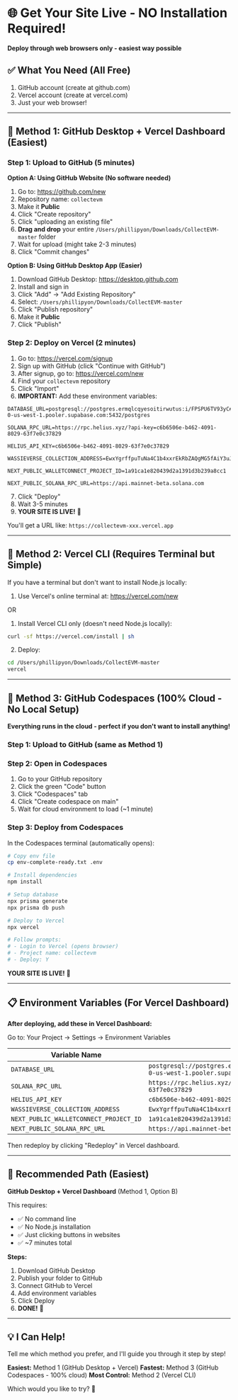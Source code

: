 # 🌐 Get Your Site Live - NO Installation Required!
**Deploy through web browsers only - easiest way possible**

## ✅ What You Need (All Free)

1. GitHub account (create at github.com)
2. Vercel account (create at vercel.com)
3. Just your web browser!

---

## 🚀 Method 1: GitHub Desktop + Vercel Dashboard (Easiest)

### Step 1: Upload to GitHub (5 minutes)

**Option A: Using GitHub Website (No software needed)**

1. Go to: https://github.com/new
2. Repository name: `collectevm`
3. Make it **Public**
4. Click "Create repository"
5. Click "uploading an existing file"
6. **Drag and drop** your entire `/Users/phillipyon/Downloads/CollectEVM-master` folder
7. Wait for upload (might take 2-3 minutes)
8. Click "Commit changes"

**Option B: Using GitHub Desktop App (Easier)**

1. Download GitHub Desktop: https://desktop.github.com
2. Install and sign in
3. Click "Add" → "Add Existing Repository"
4. Select: `/Users/phillipyon/Downloads/CollectEVM-master`
5. Click "Publish repository"
6. Make it **Public**
7. Click "Publish"

### Step 2: Deploy on Vercel (2 minutes)

1. Go to: https://vercel.com/signup
2. Sign up with GitHub (click "Continue with GitHub")
3. After signup, go to: https://vercel.com/new
4. Find your `collectevm` repository
5. Click "Import"
6. **IMPORTANT:** Add these environment variables:

```
DATABASE_URL=postgresql://postgres.ermqlcqyesoitirwutus:i/FPSPU6TV93yC#@aws-0-us-west-1.pooler.supabase.com:5432/postgres

SOLANA_RPC_URL=https://rpc.helius.xyz/?api-key=c6b6506e-b462-4091-8029-63f7e0c37829

HELIUS_API_KEY=c6b6506e-b462-4091-8029-63f7e0c37829

WASSIEVERSE_COLLECTION_ADDRESS=EwxYgrffpuTuNa4C1b4xxrEkRbZAQgMG5fAiY3uJVZoH

NEXT_PUBLIC_WALLETCONNECT_PROJECT_ID=1a91ca1e820439d2a1391d3b239a8cc1

NEXT_PUBLIC_SOLANA_RPC_URL=https://api.mainnet-beta.solana.com
```

7. Click "Deploy"
8. Wait 3-5 minutes
9. **YOUR SITE IS LIVE!** 🎉

You'll get a URL like: `https://collectevm-xxx.vercel.app`

---

## 🚀 Method 2: Vercel CLI (Requires Terminal but Simple)

If you have a terminal but don't want to install Node.js locally:

1. Use Vercel's online terminal at: https://vercel.com/new

OR

1. Install Vercel CLI only (doesn't need Node.js locally):
```bash
curl -sf https://vercel.com/install | sh
```

2. Deploy:
```bash
cd /Users/phillipyon/Downloads/CollectEVM-master
vercel
```

---

## 🚀 Method 3: GitHub Codespaces (100% Cloud - No Local Setup)

**Everything runs in the cloud - perfect if you don't want to install anything!**

### Step 1: Upload to GitHub (same as Method 1)

### Step 2: Open in Codespaces

1. Go to your GitHub repository
2. Click the green "Code" button
3. Click "Codespaces" tab
4. Click "Create codespace on main"
5. Wait for cloud environment to load (~1 minute)

### Step 3: Deploy from Codespaces

In the Codespaces terminal (automatically opens):

```bash
# Copy env file
cp env-complete-ready.txt .env

# Install dependencies
npm install

# Setup database
npx prisma generate
npx prisma db push

# Deploy to Vercel
npx vercel

# Follow prompts:
# - Login to Vercel (opens browser)
# - Project name: collectevm
# - Deploy: Y
```

**YOUR SITE IS LIVE!** 🎉

---

## 📋 Environment Variables (For Vercel Dashboard)

**After deploying, add these in Vercel Dashboard:**

Go to: Your Project → Settings → Environment Variables

| Variable Name | Value |
|--------------|--------|
| `DATABASE_URL` | `postgresql://postgres.ermqlcqyesoitirwutus:i/FPSPU6TV93yC#@aws-0-us-west-1.pooler.supabase.com:5432/postgres` |
| `SOLANA_RPC_URL` | `https://rpc.helius.xyz/?api-key=c6b6506e-b462-4091-8029-63f7e0c37829` |
| `HELIUS_API_KEY` | `c6b6506e-b462-4091-8029-63f7e0c37829` |
| `WASSIEVERSE_COLLECTION_ADDRESS` | `EwxYgrffpuTuNa4C1b4xxrEkRbZAQgMG5fAiY3uJVZoH` |
| `NEXT_PUBLIC_WALLETCONNECT_PROJECT_ID` | `1a91ca1e820439d2a1391d3b239a8cc1` |
| `NEXT_PUBLIC_SOLANA_RPC_URL` | `https://api.mainnet-beta.solana.com` |

Then redeploy by clicking "Redeploy" in Vercel dashboard.

---

## 🎯 Recommended Path (Easiest)

**GitHub Desktop + Vercel Dashboard** (Method 1, Option B)

This requires:
- ✅ No command line
- ✅ No Node.js installation
- ✅ Just clicking buttons in websites
- ✅ ~7 minutes total

**Steps:**
1. Download GitHub Desktop
2. Publish your folder to GitHub
3. Connect GitHub to Vercel
4. Add environment variables
5. Click Deploy
6. **DONE!** 🎉

---

## 💡 I Can Help!

Tell me which method you prefer, and I'll guide you through it step by step!

**Easiest:** Method 1 (GitHub Desktop + Vercel)
**Fastest:** Method 3 (GitHub Codespaces - 100% cloud)
**Most Control:** Method 2 (Vercel CLI)

Which would you like to try? 🚀

